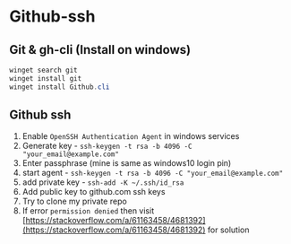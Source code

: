 # Github-ssh

## Git & gh-cli (Install on windows)

```powershell
winget search git
winget install git
winget install Github.cli
```

## Github ssh

1. Enable `OpenSSH Authentication Agent` in windows services
2. Generate key - `ssh-keygen -t rsa -b 4096 -C "your_email@example.com"`
3. Enter passphrase (mine is same as windows10 login pin)
4. start agent - `ssh-keygen -t rsa -b 4096 -C "your_email@example.com"`
5. add private key - `ssh-add -K ~/.ssh/id_rsa`
6. Add public key to github.com ssh keys
7. Try to clone my private repo
8. If error `permission denied` then visit [https://stackoverflow.com/a/61163458/4681392](https://stackoverflow.com/a/61163458/4681392) for solution
